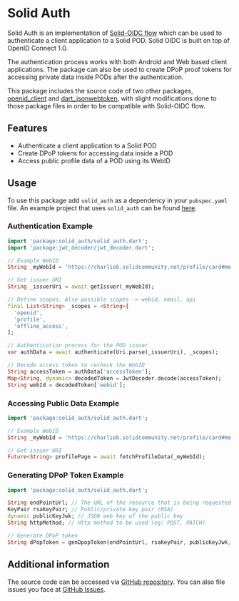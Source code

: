 <!-- 
This README describes the package. If you publish this package to pub.dev,
this README's contents appear on the landing page for your package.

For information about how to write a good package README, see the guide for
[writing package pages](https://dart.dev/guides/libraries/writing-package-pages). 

For general information about developing packages, see the Dart guide for
[creating packages](https://dart.dev/guides/libraries/create-library-packages)
and the Flutter guide for
[developing packages and plugins](https://flutter.dev/developing-packages). 
-->

# Solid Auth

Solid Auth is an implementation of [Solid-OIDC flow](https://solid.github.io/solid-oidc/) which can be used to authenticate a client application to a Solid POD. Solid OIDC is built on top of OpenID Connect 1.0.

The authentication process works with both Android and Web based client applications. The package can also be used to create DPoP proof tokens for accessing private data inside PODs after the authentication.

This package includes the source code of two other packages, [openid_client](https://pub.dev/packages/openid_client) and [dart_jsonwebtoken](https://pub.dev/packages/dart_jsonwebtoken), with slight modifications done to those package files in order to be compatible with Solid-OIDC flow.

## Features

* Authenticate a client application to a Solid POD
* Create DPoP tokens for accessing data inside a POD
* Access public profile data of a POD using its WebID

<!-- ## Getting started

TODO: List prerequisites and provide or point to information on how to
start using the package. -->

## Usage

To use this package add `solid_auth` as a dependency in your `pubspec.yaml` file. An example project that uses `solid_auth` can be found [here](https://github.com/anusii/solid_auth/tree/main/example).

### Authentication Example

```dart
import 'package:solid_auth/solid_auth.dart';
import 'package:jwt_decoder/jwt_decoder.dart';

// Example WebID
String _myWebId = 'https://charlieb.solidcommunity.net/profile/card#me';

// Get issuer URI
String _issuerUri = await getIssuer(_myWebId);

// Define scopes. Also possible scopes -> webid, email, api
final List<String> _scopes = <String>[
  'openid',
  'profile',
  'offline_access',
];

// Authentication process for the POD issuer
var authData = await authenticate(Uri.parse(_issuerUri), _scopes);

// Decode access token to recheck the WebID
String accessToken = authData['accessToken'];
Map<String, dynamic> decodedToken = JwtDecoder.decode(accessToken);
String webId = decodedToken['webid'];

```

### Accessing Public Data Example

```dart
import 'package:solid_auth/solid_auth.dart';

// Example WebID
String _myWebId = 'https://charlieb.solidcommunity.net/profile/card#me';

// Get issuer URI
Future<String> profilePage = await fetchProfileData(_myWebId);

```

### Generating DPoP Token Example

```dart
import 'package:solid_auth/solid_auth.dart';

String endPointUrl; // The URL of the resource that is being requested
KeyPair rsaKeyPair; // Public/private key pair (RSA)
dynamic publicKeyJwk; // JSON web key of the public key
String httpMethod; // Http method to be used (eg: POST, PATCH)

// Generate DPoP token
String dPopToken = genDpopToken(endPointUrl, rsaKeyPair, publicKeyJwk, httpMethod);

```

## Additional information

The source code can be accessed via [GitHub repository](https://github.com/anusii/solid_auth). You can also file issues you face at [GitHub Issues](https://github.com/anusii/solid_auth/issues).
